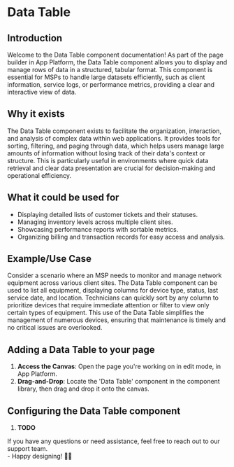 # Data Table

## Introduction

Welcome to the Data Table component documentation! As part of the page builder in App Platform, the Data Table component allows you to display and manage rows of data in a structured, tabular format. This component is essential for MSPs to handle large datasets efficiently, such as client information, service logs, or performance metrics, providing a clear and interactive view of data.

## **Why it exists**

The Data Table component exists to facilitate the organization, interaction, and analysis of complex data within web applications. It provides tools for sorting, filtering, and paging through data, which helps users manage large amounts of information without losing track of their data's context or structure. This is particularly useful in environments where quick data retrieval and clear data presentation are crucial for decision-making and operational efficiency.

## What it could be used for

* Displaying detailed lists of customer tickets and their statuses.
* Managing inventory levels across multiple client sites.
* Showcasing performance reports with sortable metrics.
* Organizing billing and transaction records for easy access and analysis.

## **Example/Use Case**

Consider a scenario where an MSP needs to monitor and manage network equipment across various client sites. The Data Table component can be used to list all equipment, displaying columns for device type, status, last service date, and location. Technicians can quickly sort by any column to prioritize devices that require immediate attention or filter to view only certain types of equipment. This use of the Data Table simplifies the management of numerous devices, ensuring that maintenance is timely and no critical issues are overlooked.

## Adding a Data Table to your page

1. **Access the Canvas**: Open the page you're working on in edit mode, in App Platform.
2. **Drag-and-Drop**: Locate the 'Data Table' component in the component library, then drag and drop it onto the canvas.

## Configuring the Data Table component

1. **TODO**



If you have any questions or need assistance, feel free to reach out to our support team.\
&#x20;\- Happy designing! 🎨🚀
